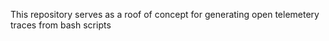 This repository serves as a roof of concept for generating open telemetery traces from bash scripts
